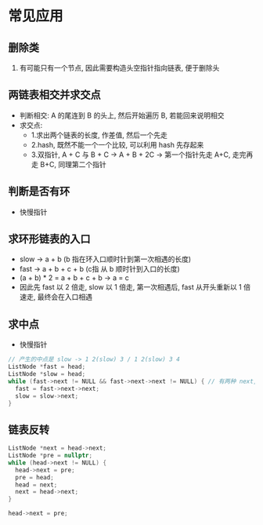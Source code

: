 # 常见应用

## 删除类

1. 有可能只有一个节点, 因此需要构造头空指针指向链表, 便于删除头  

## 两链表相交并求交点

- 判断相交: A 的尾连到 B 的头上, 然后开始遍历 B, 若能回来说明相交
- 求交点:
  - 1.求出两个链表的长度, 作差值, 然后一个先走
  - 2.hash, 既然不能一个一个比较, 可以利用 hash 先存起来
  - 3.双指针, A + C 与 B + C -> A + B + 2C -> 第一个指针先走 A+C, 走完再走 B+C, 同理第二个指针


## 判断是否有环

- 快慢指针

## 求环形链表的入口

- slow -> a + b (b 指在环入口顺时针到第一次相遇的长度)
- fast -> a + b + c + b (c指 从 b 顺时针到入口的长度)
- (a + b) * 2 = a + b + c + b -> a = c
- 因此先 fast 以 2 倍走, slow 以 1 倍走, 第一次相遇后, fast 从开头重新以 1 倍速走, 最终会在入口相遇

## 求中点

- 快慢指针

```c
// 产生的中点是 slow -> 1 2(slow) 3 / 1 2(slow) 3 4
ListNode *fast = head;
ListNode *slow = head;
while (fast->next != NULL && fast->next->next != NULL) { // 有两种 next, 因此需要判断两种 而且是并集关系
  fast = fast->next->next;
  slow = slow->next;
}
```

## 链表反转

```c
ListNode *next = head->next;
ListNode *pre = nullptr;
while (head->next != NULL) {
  head->next = pre;
  pre = head;
  head = next;
  next = head->next;
}

head->next = pre;
```